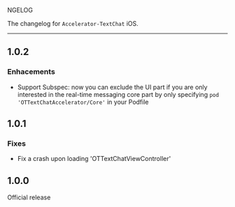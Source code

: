 NGELOG

The changelog for `Accelerator-TextChat` iOS.

--------------------------------------

1.0.2
-----

### Enhacements

- Support Subspec: now you can exclude the UI part if you are only interested in the real-time messaging core part by only specifying `pod 'OTTextChatAccelerator/Core'` in your Podfile

1.0.1
-----

### Fixes

- Fix a crash upon loading 'OTTextChatViewController'


1.0.0
-----

Official release


